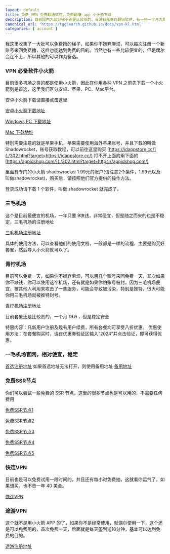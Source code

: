 ```yaml
---
layout: default
title: 免费 VPN 免费翻墙软件，免费翻墙 app 小火箭下载
description: 目前国内大部分梯子还是比较贵的，有没有免费的翻墙软件，有一些一个月大概需要 20 多元，那么有没有免费的呢？到底有哪些免费梯子。有小火箭APP，可以直接使用免费的 SSR 节点。
canonical_url: 'https://tggsearch.github.io/docs/vpn-kl.html'
categories: [ account ]
---
```

我这里收集了一大批可以免费撸的梯子，如果你不嫌弃麻烦，可以每次注册一个新账号来回免费撸，这样也能达到免费的目的。当然也有一些比较便宜的，但是偶尔会连不上，所以其他的可以作为备选。

### VPN 必备软件小火箭
目前很多机场之类的都是使用小火箭，因此在你用各种 VPN 之前先下载一个小火箭则是首选，这里我们区分安卓、苹果、PC、Mac平台。

安卓小火箭下载请直接点击这里 

[安卓小火箭下载地址](./302.html?target=https://wwux.lanzouw.com/b04jx3ntc)

[Windows PC 下载地址](./302.html?target=https://wwux.lanzouw.com/b04jx3rif)

[Mac 下载地址](./302.html?target=https://wwux.lanzouw.com/b04jx3r1i)

特别需要注意的就是苹果手机，苹果需要使用海外苹果账号，并且下载的叫做 Shadowrocket，账号获取教程，可以前往这里购买 [https://idappstore.cc/](./302.html?target=https://idappstore.cc/) 打不开上面的用下面的 [https://appidshop.com/](./302.html?target=https://appidshop.com/)

里面有专门的小火箭 shadowrocket 1.99元的账户(请注意2个条件，1.99元以及叫做shadowrocket)，购买后，请按照他们官方提供的操作方法。

登录成功请下载 1 个软件，叫做 shadowrocket 就完成了。

### 三毛机场
这个是目前最便宜的机场，一年只要 9块钱，非常便宜，但是随之而来的也是不稳定，三毛机场的注册地址

[三毛机场注册地址](https://xn--ehqx7tcnnope.live/#/register?code=GvzAuYCT)

具体的使用方法，可以查看他们的使用文档，一般都是一样的流程，主要是购买好套餐，然后导入小火箭就可以了。

### 青柠机场
目前可以免费一天，如果你不嫌弃麻烦，可以用几个账号来回免费一天，其次如果你不缺钱，你可以使用这个机场，还有就是如果你怕账号被封，因为三毛机场便宜，被其他人利用来攻击了一些服务，可能会导致被污染，特别是推特，很大可能你用三毛机场就被推特封号。

[青柠机场注册地址](./302.html?target=https://yikeqn.club/#/register?code=UzQHEt2g)

目前套餐还是比较贵的，一个月 19.9 ，但是稳定安全

特惠内容：凡新用户注册及现有用户续费，所有套餐均可享受八折优惠。
优惠使用方法：在套餐购买时，请在优惠券验证区输入“2024”并点击验证，即可获得优惠。

### 一毛机场官网，相对便宜，稳定
[首选注册地址](https://xn--4gqu8tcnnope.com/#/register?code=H0jAJDJc)
如果首选地址无法打开，则使用备用地址
[备用地址](https://一毛机场.com/#/register?code=GvzAuYCT)

### 免费SSR节点
你们可以尝试一些免费的 SSR 节点，这里的很多节点也是可以用的，不需要任何费用

[免费SSR节点1](./302.html?target=https://lncn.org/)

[免费SSR节点2](./302.html?target=https://github.com/Alvin9999/new-pac/wiki/ss%E5%85%8D%E8%B4%B9%E8%B4%A6%E5%8F%B7)

[免费SSR节点3](./302.html?target=https://freefq.com/free-ssr/)

[免费SSR节点4](./302.html?target=https://v2cross.com/archives/1884)

[免费SSR节点5](./302.html?target=https://ssr.bettershop.club/daily-ssr-node.html)

### 快连VPN
目前也是可以免费试用一段时间的，并且还有每小时免费抽，这就看你运气了，如果想买，也不贵一年 40 美金。

[快连VPN](./302.html?target=https://promter-management.onelink.me/WxKq/dc557412)

### 途游VPN
这个就不是用小火箭 APP 的了，如果你不是经常使用，就偶尔使用一下，这个还是可以免费用的，首次免费一天，后面就是每天签到送10分钟，基本可以达到免费的目的。

[途游注册地址](./302.html?target=http://www.youtujsq2.net/share.html?pid=2254819)


